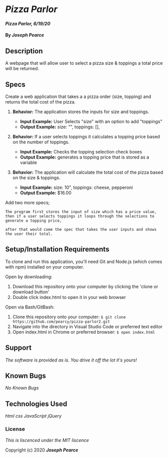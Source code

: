 # _Pizza Parlor_

#### _Pizza Parlor, 6/19/20_

#### By _**Joseph Pearce**_

## Description

A webpage that will allow user to select a pizza size & toppings a total price will be returned. 


## Specs

Create a web application that takes a a pizza order (size, topping) and returns the total cost of the pizza. 

1. **Behavior:** The application stores the inputs for size and toppings.
    * **Input Example:** User Selects "size" with an option to add "toppings"
    * **Output Example:** size: "", toppings: [], 

2. **Behavior:** If a user selects toppings it calculates a topping price based on the number of toppings.
    * **Input Example:** Checks the topping selection check boxes
    * **Output Example:** generates a topping price that is stored as a variable

3. **Behavior:** The application will calculate the total cost of the pizza based on the size & toppings. 
    * **Input Example:** size: 10", toppings: cheese, pepperoni
    * **Output Example:** $16.00


Add two more specs;
    
    The program first stores the input of size which has a price value, then if a user selects toppings it loops through the selections to generate a topping price, 
    
    after that would come the spec that takes the user inputs and shows the user their total.


## Setup/Installation Requirements

To clone and run this application, you'll need Git and Node.js (which comes with npm) installed on your computer.

Open by downloading:
1. Download this repository onto your computer by clicking the 'clone or download button'
2. Double click index.html to open it in your web browser

Open via Bash/GitBash:
1. Clone this repository onto your computer:
`$ git clone https://github.com/pearcy/pizza-parlor2.git`
2. Navigate into the directory in Visual Studio Code or preferred text editor
3. Open index.html in Chrome or preferred browser:
`$ open index.html`


## Support

_The software is provided as is. You drive it off the lot it's yours!_


## Known Bugs

_No Known Bugs_


## Technologies Used

_html_
_css_
_JavaScript_
_jQuery_


### License

*This is liscenced under the MIT liscence*

Copyright (c) 2020 **_Joseph Pearce_**

